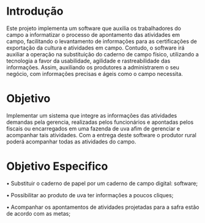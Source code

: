 # Introdução

Este projeto implementa um software que auxilia os trabalhadores do campo a informatizar o processo de apontamento das atividades em campo, facilitando o levantamento de informações para as certificações de exportação da cultura e atividades em campo. Contudo, o software irá auxiliar a operação na substituição do caderno de campo físico, utilizando a tecnologia a favor da usabilidade, agilidade e rastreabilidade das informações. Assim, auxiliando os produtores a administrarem o seu negócio, com informações precisas e ágeis como o campo necessita.

# Objetivo 

Implementar um sistema que integre as informações das atividades demandas pela gerencia, realizadas pelos funcionários e apontadas pelos fiscais ou encarregados em uma fazenda de uva afim de gerenciar e acompanhar tais atividades. Com a entrega deste software o produtor rural poderá acompanhar todas as atividades do campo.

# Objetivo Especifico

•	Substituir o caderno de papel por um caderno de campo digital: software;

•	Possibilitar ao produto de uva ter informações a poucos cliques;

•	Acompanhar os apontamentos de atividades projetadas para a safra estão de acordo com as metas;
